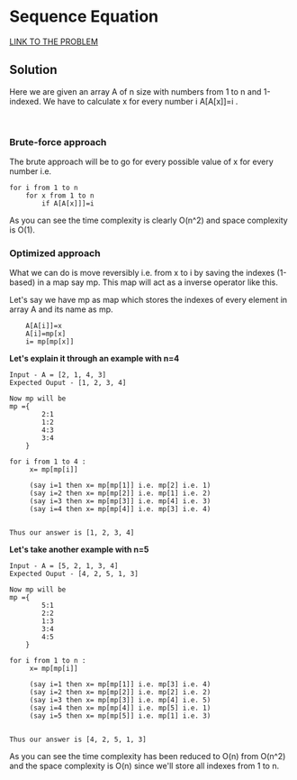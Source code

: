 # Sequence Equation

[LINK TO THE PROBLEM](https://www.hackerrank.com/challenges/permutation-equation/problem)

## Solution
Here we are given an array A of n size with numbers from 1 to n and 1-indexed. We have to calculate x for every number i  A[A[x]]=i .

<br>

### Brute-force approach
The brute approach will be to go for every possible value of x for every number i.e.
```
for i from 1 to n
    for x from 1 to n
        if A[A[x]]]=i
```

As you can see the time complexity is clearly O(n^2) and space complexity is O(1).

### Optimized approach
What we can do is move reversibly i.e. from x to i by saving the indexes (1-based) in a map say mp. This map will act as a inverse operator like this.
<br>

Let's say we have mp as map which stores the indexes of every element in array A and its name as mp.
```
    A[A[i]]=x           
    A[i]=mp[x]
    i= mp[mp[x]]
```

**Let's explain it through an example with n=4**
```
Input - A = [2, 1, 4, 3]
Expected Ouput - [1, 2, 3, 4]

Now mp will be
mp ={ 
        2:1
        1:2
        4:3
        3:4
    }

for i from 1 to 4 :
     x= mp[mp[i]]             
     
     (say i=1 then x= mp[mp[1]] i.e. mp[2] i.e. 1)
     (say i=2 then x= mp[mp[2]] i.e. mp[1] i.e. 2)
     (say i=3 then x= mp[mp[3]] i.e. mp[4] i.e. 3)
     (say i=4 then x= mp[mp[4]] i.e. mp[3] i.e. 4)
     

Thus our answer is [1, 2, 3, 4]

```

**Let's take another example with n=5**
```
Input - A = [5, 2, 1, 3, 4]
Expected Ouput - [4, 2, 5, 1, 3]

Now mp will be
mp ={ 
        5:1
        2:2
        1:3
        3:4
        4:5
    }

for i from 1 to n :
     x= mp[mp[i]]             
     
     (say i=1 then x= mp[mp[1]] i.e. mp[3] i.e. 4)
     (say i=2 then x= mp[mp[2]] i.e. mp[2] i.e. 2)
     (say i=3 then x= mp[mp[3]] i.e. mp[4] i.e. 5)
     (say i=4 then x= mp[mp[4]] i.e. mp[5] i.e. 1)
     (say i=5 then x= mp[mp[5]] i.e. mp[1] i.e. 3)
     

Thus our answer is [4, 2, 5, 1, 3]
```

As you can see the time complexity has been reduced to O(n) from O(n^2) and the space complexity is O(n) since we'll store all indexes from 1 to n.

